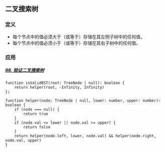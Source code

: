 ## 二叉搜索树

### 定义

- 每个节点中的值必须大于（或等于）存储在其左侧子树中的任何值。
- 每个节点中的值必须小于（或等于）存储在其右子树中的任何值。

### 应用

##### [98. 验证二叉搜索树](https://leetcode-cn.com/problems/validate-binary-search-tree/)

```tsx
function isValidBST(root: TreeNode | null): boolean {
    return helper(root, -Infinity, Infinity)
};

function helper(node: TreeNode | null, lower: number, upper: number): boolean {
    if (node === null) {
        return true
    }
    if (node.val <= lower || node.val >= upper) {
        return false
    }
    return helper(node.left, lower, node.val) && helper(node.right, node.val, upper)
}
```

